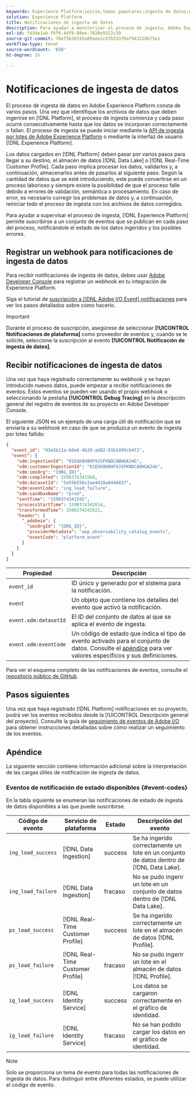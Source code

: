 ```yaml
---
keywords: Experience Platform;inicio;temas populares;ingesta de datos;notificaciones;eventos de suscripción;eventos de estado de ingesta de datos;eventos de estado;suscribirse;notificaciones de estado;
solution: Experience Platform
title: Notificaciones de ingesta de datos
description: Para ayudar a monitorizar el proceso de ingesta, Adobe Experience Platform permite suscribirse a un conjunto de eventos que se publican en cada paso del proceso, notificándole el estado de los datos introducidos y cualquier posible error.
exl-id: fd34e1ab-f6f6-44f0-88ee-7020e9322c39
source-git-commit: 76ef5638316a89aee1c6fb33370af943228b75e1
workflow-type: tm+mt
source-wordcount: '650'
ht-degree: 1%

---
```


# Notificaciones de ingesta de datos

El proceso de ingesta de datos en Adobe Experience Platform consta de varios pasos. Una vez que identifique los archivos de datos que deben ingerirse en [!DNL Platform], el proceso de ingesta comienza y cada paso ocurre consecutivamente hasta que los datos se incorporan correctamente o fallan. El proceso de ingesta se puede iniciar mediante la [API de ingesta por lotes de Adobe Experience Platform](https://developer.adobe.com/experience-platform-apis/references/batch-ingestion/) o mediante la interfaz de usuario [!DNL Experience Platform].

Los datos cargados en [!DNL Platform] deben pasar por varios pasos para llegar a su destino, el almacén de datos [!DNL Data Lake] o [!DNL Real-Time Customer Profile]. Cada paso implica procesar los datos, validarlos y, a continuación, almacenarlos antes de pasarlos al siguiente paso. Según la cantidad de datos que se esté introduciendo, este puede convertirse en un proceso laborioso y siempre existe la posibilidad de que el proceso falle debido a errores de validación, semántica o procesamiento. En caso de error, es necesario corregir los problemas de datos y, a continuación, reiniciar todo el proceso de ingesta con los archivos de datos corregidos.

Para ayudar a supervisar el proceso de ingesta, [!DNL Experience Platform] permite suscribirse a un conjunto de eventos que se publican en cada paso del proceso, notificándole el estado de los datos ingeridos y los posibles errores.

## Registrar un webhook para notificaciones de ingesta de datos

Para recibir notificaciones de ingesta de datos, debes usar [Adobe Developer Console](https://www.adobe.com/go/devs_console_ui) para registrar un webhook en tu integración de Experience Platform.

Siga el tutorial de [suscripción a [!DNL Adobe I/O Event] notificaciones](../../observability/alerts/subscribe.md) para ver los pasos detallados sobre cómo hacerlo.

>[!IMPORTANT]
>
>Durante el proceso de suscripción, asegúrese de seleccionar **[!UICONTROL Notificaciones de plataforma]** como proveedor de eventos y, cuando se le solicite, seleccione la suscripción al evento **[!UICONTROL Notificación de ingesta de datos]**.

## Recibir notificaciones de ingesta de datos

Una vez que haya registrado correctamente su webhook y se hayan introducido nuevos datos, puede empezar a recibir notificaciones de eventos. Estos eventos se pueden ver usando el propio webhook o seleccionando la pestaña **[!UICONTROL Debug Tracing]** en la descripción general del registro de eventos de su proyecto en Adobe Developer Console.

El siguiente JSON es un ejemplo de una carga útil de notificación que se enviaría a su webhook en caso de que se produzca un evento de ingesta por lotes fallido:

```json
{
  "event_id": "93a5b11a-b0e6-4b29-ad82-81b1499cb4f2",
  "event": {
    "xdm:ingestionId": "01EGK8H8HF9JGFKNDCABHGA24G",
    "xdm:customerIngestionId": "01EGK8H8HF9JGFKNDCABHGA24G",
    "xdm:imsOrg": "{ORG_ID}",
    "xdm:completed": 1598374341560,
    "xdm:datasetId": "5e55b556c2ae4418a8446037",
    "xdm:eventCode": "ing_load_failure",
    "xdm:sandboxName": "prod",
    "sentTime": "1598374341595",
    "processStartTime": 1598374342614,
    "transformedTime": 1598374342621,
    "header": {
      "_adobeio": {
        "imsOrgId": "{ORG_ID}",
        "providerMetadata": "aep_observability_catalog_events",
        "eventCode": "platform_event"
      }
    }
  }
}
```

| Propiedad | Descripción |
| --- | --- |
| `event_id` | ID único y generado por el sistema para la notificación. |
| `event` | Un objeto que contiene los detalles del evento que activó la notificación. |
| `event.xdm:datasetId` | El ID del conjunto de datos al que se aplica el evento de ingesta. |
| `event.xdm:eventCode` | Un código de estado que indica el tipo de evento activado para el conjunto de datos. Consulte el [apéndice](#event-codes) para ver valores específicos y sus definiciones. |

Para ver el esquema completo de las notificaciones de eventos, consulte el [repositorio público de GitHub](https://github.com/adobe/xdm/blob/master/schemas/notifications/ingestion.schema.json).

## Pasos siguientes

Una vez que haya registrado [!DNL Platform] notificaciones en su proyecto, podrá ver los eventos recibidos desde la [!UICONTROL Descripción general del proyecto]. Consulte la guía de [seguimiento de eventos de Adobe I/O](https://www.adobe.io/apis/experienceplatform/events/docs.html#!adobedocs/adobeio-events/master/support/tracing.md) para obtener instrucciones detalladas sobre cómo realizar un seguimiento de los eventos.

## Apéndice

La siguiente sección contiene información adicional sobre la interpretación de las cargas útiles de notificación de ingesta de datos.

### Eventos de notificación de estado disponibles {#event-codes}

En la tabla siguiente se enumeran las notificaciones de estado de ingesta de datos disponibles a las que puede suscribirse.

| Código de evento | Servicio de plataforma | Estado | Descripción del evento |
| --- | ---------------- | ------ | ----------------- |
| `ing_load_success` | [!DNL Data Ingestion] | success | Se ha ingerido correctamente un lote en un conjunto de datos dentro de [!DNL Data Lake]. |
| `ing_load_failure` | [!DNL Data Ingestion] | fracaso | No se pudo ingerir un lote en un conjunto de datos dentro de [!DNL Data Lake]. |
| `ps_load_success` | [!DNL Real-Time Customer Profile] | success | Se ha ingerido correctamente un lote en el almacén de datos [!DNL Profile]. |
| `ps_load_failure` | [!DNL Real-Time Customer Profile] | fracaso | No se pudo ingerir un lote en el almacén de datos [!DNL Profile]. |
| `ig_load_success` | [!DNL Identity Service] | success | Los datos se cargaron correctamente en el gráfico de identidad. |
| `ig_load_failure` | [!DNL Identity Service] | fracaso | No se han podido cargar los datos en el gráfico de identidad. |

>[!NOTE]
>
>Solo se proporciona un tema de evento para todas las notificaciones de ingesta de datos. Para distinguir entre diferentes estados, se puede utilizar el código de evento.
